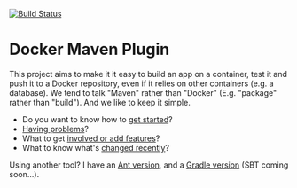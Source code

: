 [![Build Status](https://travis-ci.org/alexec/docker-maven-plugin.svg?branch=master)](https://travis-ci.org/alexec/docker-maven-plugin)
<!--
[![Circle CI](https://circleci.com/gh/alexec/docker-maven-plugin.svg?style=svg)](https://circleci.com/gh/alexec/docker-maven-plugin)
-->

Docker Maven Plugin
===

This project aims to make it it easy to build an app on a container, test it and push it to a Docker repository, even if it relies on other containers (e.g. a database). 
We tend to talk "Maven" rather than "Docker" (E.g. "package" rather than "build"). And we like to keep it simple.

* Do you want to know how to [get started](USAGE.md)?
* [Having problems](DEBUG.md)?
* What to get [involved or add features](CONTRIB.md)? 
* What to know what's [changed recently](CHANGELOG.md)?

Using another tool? I have an [Ant version](https://github.com/alexec/docker-ant-tasks), and a [Gradle version](https://github.com/alexec/docker-gradle-plugin) (SBT coming soon...).

<!--
There are [4 popular plugins](COMPETITORS.md) you might wish to look at.
-->
